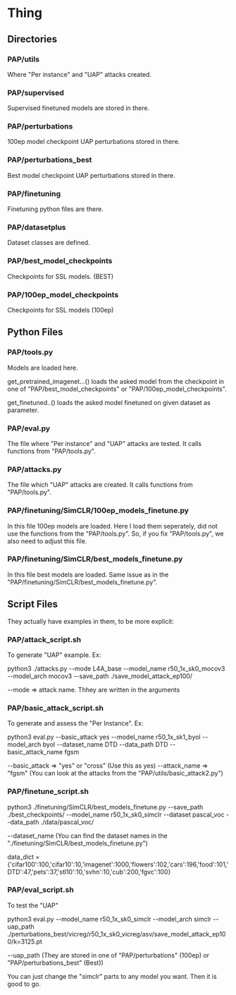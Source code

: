# Thing

## Directories

### PAP/utils

Where "Per instance" and "UAP" attacks created.

### PAP/supervised

Supervised finetuned models are stored in there.

### PAP/perturbations

100ep model checkpoint UAP perturbations stored in there.

### PAP/perturbations_best

Best model checkpoint UAP perturbations stored in there.

### PAP/finetuning

Finetuning python files are there.

### PAP/datasetplus

Dataset classes are defined.

### PAP/best_model_checkpoints

Checkpoints for SSL models. (BEST)

### PAP/100ep_model_checkpoints

Checkpoints for SSL models (100ep)

## Python Files

### PAP/tools.py

Models are loaded here. 

get_pretrained_imagenet...() loads the asked model from the checkpoint in one of "PAP/best_model_checkpoints" or "PAP/100ep_model_checkpoints". 

get_finetuned..() loads the asked model finetuned on given dataset as parameter.

### PAP/eval.py

The file where "Per instance" and "UAP" attacks are tested. It calls functions from "PAP/tools.py". 

### PAP/attacks.py

The file which "UAP" attacks are created. It calls functions from "PAP/tools.py". 

### PAP/finetuning/SimCLR/100ep_models_finetune.py

In this file 100ep models are loaded. Here I load them seperately, did not use the functions from the "PAP/tools.py". So, if you fix "PAP/tools.py", we also need to adjust this file.

### PAP/finetuning/SimCLR/best_models_finetune.py

In this file best models are loaded. Same issue as in the "PAP/finetuning/SimCLR/best_models_finetune.py".

## Script Files

They actually have examples in them, to be more explicit:

### PAP/attack_script.sh

To generate "UAP" example. Ex:

python3 ./attacks.py --mode L4A_base --model_name r50_1x_sk0_mocov3 --model_arch mocov3 --save_path ./save_model_attack_ep100/

--mode => attack name. Thhey are written in the arguments


### PAP/basic_attack_script.sh

To generate and assess the "Per Instance". Ex:

python3 eval.py --basic_attack yes --model_name r50_1x_sk1_byol --model_arch byol --dataset_name DTD --data_path DTD --basic_attack_name fgsm

--basic_attack => "yes" or "cross" (Use this as yes)
--attack_name => "fgsm" (You can look at the attacks from the "PAP/utils/basic_attack2.py")


### PAP/finetune_script.sh

python3 ./finetuning/SimCLR/best_models_finetune.py --save_path ./best_checkpoints/ --model_name r50_1x_sk0_simclr --dataset pascal_voc --data_path ./data/pascal_voc/ 


--dataset_name (You can find the dataset names in the "./finetuning/SimCLR/best_models_finetune.py")

data_dict = {'cifar100':100,'cifar10':10,'imagenet':1000,'flowers':102,'cars':196,'food':101,'DTD':47,'pets':37,'stl10':10,'svhn':10,'cub':200,'fgvc':100}



### PAP/eval_script.sh

To test the "UAP"

python3 eval.py --model_name r50_1x_sk0_simclr --model_arch simclr --uap_path ./perturbations_best/vicreg/r50_1x_sk0_vicreg/asv/save_model_attack_ep100/k=3125.pt

--uap_path (They are stored in one of "PAP/perturbations" (100ep) or "PAP/perturbations_best" (Best))

You can just change the "simclr" parts to any model you want. Then it is good to go.



